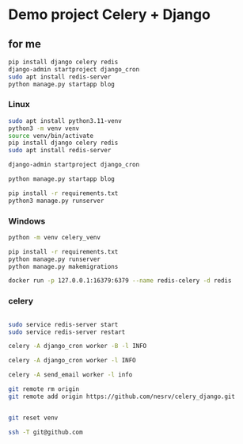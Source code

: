 # Demo project Celery + Django

## for me

```sh
pip install django celery redis
django-admin startproject django_cron
sudo apt install redis-server
python manage.py startapp blog
```

### Linux

```sh
sudo apt install python3.11-venv
python3 -m venv venv
source venv/bin/activate
pip install django celery redis
sudo apt install redis-server

django-admin startproject django_cron

python manage.py startapp blog

pip install -r requirements.txt 
python3 manage.py runserver
```

### Windows

```sh
python -m venv celery_venv

pip install -r requirements.txt 
python manage.py runserver
python manage.py makemigrations
```


```sh
docker run -p 127.0.0.1:16379:6379 --name redis-celery -d redis

```


### celery

```sh

sudo service redis-server start
sudo service redis-server restart

celery -A django_cron worker -B -l INFO

celery -A django_cron worker -l INFO

celery -A send_email worker -l info
```


```sh
git remote rm origin
git remote add origin https://github.com/nesrv/celery_django.git


git reset venv
```




```sh
ssh -T git@github.com
```